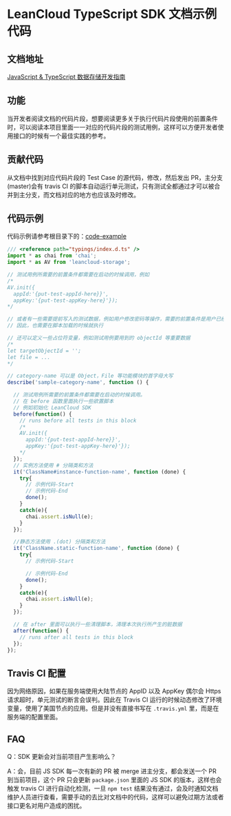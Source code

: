 # LeanCloud TypeScript SDK 文档示例代码

## 文档地址
[JavaScript & TypeScript 数据存储开发指南](https://leancloud.cn/docs/leanstorage_guide-js.html)


## 功能
当开发者阅读文档的代码片段，想要阅读更多关于执行代码片段使用的前置条件时，可以阅读本项目里面一一对应的代码片段的测试用例，这样可以方便开发者使用接口的时候有一个最佳实践的参考。


## 贡献代码
从文档中找到对应代码片段的 Test Case 的源代码，修改，然后发出 PR，主分支(master)会有 travis CI 的脚本自动运行单元测试，只有测试全都通过才可以被合并到主分支，而文档对应的地方也应该及时修改。

## 代码示例
代码示例请参考根目录下的：[code-example](code-example.ts)

```typescript
/// <reference path="typings/index.d.ts" />
import * as chai from 'chai';
import * as AV from 'leancloud-storage';

// 测试用例所需要的前置条件都需要在启动的时候调用，例如
/*
AV.init({
  appId:'{put-test-appId-here}}',
  appKey:'{put-test-appKey-here}'});
*/

// 或者有一些需要提前写入的测试数据，例如用户修改密码等操作，需要的前置条件是用户已经存在
// 因此，也需要在脚本加载的时候就执行

// 还可以定义一些占位符变量，例如测试用例要用到的 objectId 等重要数据
/*
let targetObjectId = '';
let file = ...
*/

// category-name 可以是 Object，File 等功能模块的首字母大写
describe('sample-category-name', function () {

  // 测试用例所需要的前置条件都需要在启动的时候调用。
  // 在 before 函数里面执行一些欲置脚本
  // 例如初始化 LeanCloud SDK
  before(function() {
    // runs before all tests in this block
    /*
    AV.init({
      appId:'{put-test-appId-here}}',
      appKey:'{put-test-appKey-here}'});
    */
  });
  // 实例方法使用 # 分隔类和方法
  it('ClassName#instance-function-name', function (done) {
    try{
      // 示例代码-Start
      // 示例代码-End
      done();
    }
    catch(e){
      chai.assert.isNull(e);
    }
  });

  //静态方法使用 .(dot) 分隔类和方法
  it('ClassName.static-function-name', function (done) {
    try{
      // 示例代码-Start

      // 示例代码-End
      done();
    }
    catch(e){
      chai.assert.isNull(e);
    }
  });

  // 在 after 里面可以执行一些清理脚本，清理本次执行所产生的脏数据
  after(function() {
    // runs after all tests in this block
  });
});


```

## Travis CI 配置
因为网络原因，如果在服务端使用大陆节点的 AppID 以及 AppKey 偶尔会 Https 请求超时，单元测试的断言会误判。因此在 Travis CI 运行的时候动态修改了环境变量，使用了美国节点的应用。但是并没有直接书写在 `.travis.yml` 里，而是在服务端的配置里面。


## FAQ
Q：SDK 更新会对当前项目产生影响么？

A：会，目前 JS SDK 每一次有新的 PR 被 merge 进主分支，都会发送一个 PR 到当前项目，这个 PR 只会更新 `package.json` 里面的 JS SDK 的版本，这样也会触发 travis CI 进行自动化检测，一旦 `npm test` 结果没有通过，会及时通知文档维护人员进行查看，需要手动的去比对文档中的代码，这样可以避免过期方法或者接口更名对用户造成的困扰。
